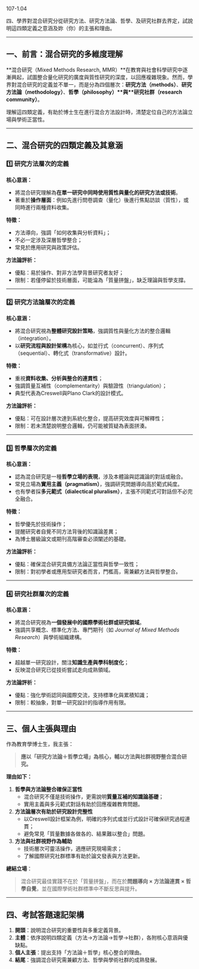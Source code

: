 107-1.04

四、學界對混合研究分從研究方法、研究方法論、哲學、及研究社群去界定，試說明這四類定義之意涵及妳（你）的主張和理由。

--------------------

## 一、前言：混合研究的多維度理解

**混合研究（Mixed Methods Research, MMR）**在教育與社會科學研究中逐漸興起，試圖整合量化研究的廣度與質性研究的深度，以回應複雜現象。然而，學界對混合研究的定義並不單一，而是分為四個層次：**研究方法（methods）**、**研究方法論（methodology）**、**哲學（philosophy）\**與\**研究社群（research community）**。

理解這四類定義，有助於博士生在進行混合方法設計時，清楚定位自己的方法論立場與學術正當性。

------

## 二、混合研究的四類定義及其意涵

### 1️⃣ 研究方法層次的定義

**核心意涵：**

- 將混合研究理解為**在單一研究中同時使用質性與量化的研究方法或技術**。
- 著重於**操作層面**：例如先進行問卷調查（量化）後進行焦點訪談（質性），或同時進行兩種資料收集。

**特徵：**

- 方法導向，強調「如何收集與分析資料」；
- 不必一定涉及深層哲學整合；
- 常見於應用研究與政策評估。

**方法論評析：**

- 優點：易於操作、對非方法學背景研究者友好；
- 限制：若僅停留於技術層面，可能淪為「質量拼盤」，缺乏理論與哲學支撐。

------

### 2️⃣ 研究方法論層次的定義

**核心意涵：**

- 將混合研究視為**整體研究設計策略**，強調質性與量化方法的整合邏輯（integration）。
- 以**研究流程與設計架構**為核心，如並行式（concurrent）、序列式（sequential）、轉化式（transformative）設計。

**特徵：**

- 重視**資料收集、分析與整合的連貫性**；
- 強調質量互補性（complementarity）與驗證性（triangulation）；
- 典型代表為Creswell與Plano Clark的設計模式。

**方法論評析：**

- 優點：可在設計層次達到系統化整合，提高研究效度與可解釋性；
- 限制：若未清楚說明整合邏輯，仍可能被質疑為表面拼湊。

------

### 3️⃣ 哲學層次的定義

**核心意涵：**

- 認為混合研究是一種**哲學立場的表現**，涉及本體論與認識論的對話或融合。
- 常見立場為**實用主義（pragmatism）**，強調研究問題導向高於範式純度。
- 也有學者採**多元範式（dialectical pluralism）**，主張不同範式可對話但不必完全融合。

**特徵：**

- 哲學優先於技術操作；
- 提醒研究者自覺不同方法背後的知識論差異；
- 為博士層級論文或期刊高階審查必須闡述的基礎。

**方法論評析：**

- 優點：確保混合研究具備方法論正當性與哲學一致性；
- 限制：對初學者或應用型研究者而言，門檻高，需兼顧方法與哲學整合。

------

### 4️⃣ 研究社群層次的定義

**核心意涵：**

- 將混合研究視為**一個發展中的國際學術社群或研究領域**。
- 強調共享概念、標準化方法、專門期刊（如 *Journal of Mixed Methods Research*）與學術組織建構。

**特徵：**

- 超越單一研究設計，關注**知識生產與學科制度化**；
- 反映混合研究已從技術嘗試走向成熟領域。

**方法論評析：**

- 優點：強化學術認同與國際交流，支持標準化與累積知識；
- 限制：較抽象，對單一研究設計的指導作用有限。

------

## 三、個人主張與理由

作為教育學博士生，我主張：

> **應以「研究方法論＋哲學立場」為核心，輔以方法與社群視野整合混合研究。**

**理由如下：**

1. **哲學與方法論整合確保正當性**
   - 混合研究不僅是技術操作，更需說明**質量互補的知識論基礎**；
   - 實用主義與多元範式對話有助於回應複雜教育問題。
2. **方法論層次有助於研究設計完整性**
   - 以Creswell設計框架為例，明確的序列式或並行式設計可確保研究過程連貫；
   - 避免常見「質量數據各做各的、結果難以整合」問題。
3. **方法與社群視野作為輔助**
   - 技術層次可靈活操作，適應研究現場需求；
   - 了解國際研究社群標準有助於論文發表與方法更新。

**總結立場**：

> 混合研究最佳實踐不在於「質量拼盤」，而在於**問題導向 × 方法論連貫 × 哲學自覺**，並在國際學術社群標準中不斷反思與提升。

------

## 四、考試答題速記架構

1. **開頭**：說明混合研究的重要性與多重定義背景。
2. **主體**：依序說明四類定義（方法→方法論→哲學→社群），各附核心意涵與優缺點。
3. **個人主張**：提出支持「方法論＋哲學」核心整合的理由。
4. **結尾**：強調混合研究需兼顧方法、哲學與學術社群的成熟發展。